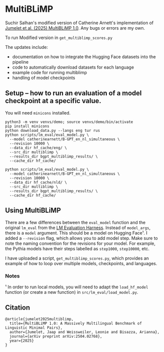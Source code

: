 # MultiBLiMP

Suchir Salhan's modified version of Catherine Arnett's implementation of [Jumelet et al. (2025) MultiBLiMP 1.0](https://arxiv.org/abs/2504.02768). Any bugs or errors are my own. 

To run 
Modified version in `get_multiblimp_scores.py` 

The updates include:
* documentation on how to integrate the Hugging Face datasets into the pipeline
* code to automatically download datasets for each language
* example code for running multiblimp
* handling of model checkpoints

## Setup – how to run an evaluation of a model checkpoint at a specific value.

You will need `minicons` installed. 

```
python3 -m venv venvs/demo; source venvs/demo/bin/activate
pip install minicons
python download_data.py --langs eng tur rus
python scripts/lm_eval/eval_model.py \
  --model catherinearnett/B-GPT_en_nl_simultaneous \
  --revision 10000 \
  --data_dir hf_cache/eng/ \
  --src_dir multiblimp \
  --results_dir bgpt_multiblimp_results/ \
  --cache_dir hf_cache/

python scripts/lm_eval/eval_model.py \
  --model catherinearnett/B-GPT_en_nl_simultaneous \
  --revision 10000 \
  --data_dir hf_cache/nld/ \
  --src_dir multiblimp \
  --results_dir bgpt_multiblimp_results/ \
  --cache_dir hf_cache/
```

## Using MultiBLiMP

There are a few differences between the `eval_model` function and the original `lm_eval` from the [LM Evaluation Harness](https://github.com/EleutherAI/lm-evaluation-harness). Instead of `model_args`, there is a `model` argument. This should be a model on Hugging Face¹. I added a `--revision` flag, which allows you to add model step. Make sure to note the naming convention for the revisions for your model. For example, the Pythia models have their steps labelled as `step1000`, `step10000`, etc.

I have uploaded a script, `get_multiblimp_scores.py`, which provides an example of how to loop over multiple models, checkpoints, and languages. 

### Notes

¹ In order to run local models, you will need to adapt the `load_hf_model` function (or create a new function) in `src/lm_eval/load_model.py`.

## Citation

```
@article{jumelet2025multiblimp,
  title={MultiBLiMP 1.0: A Massively Multilingual Benchmark of Linguistic Minimal Pairs},
  author={Jumelet, Jaap and Weissweiler, Leonie and Bisazza, Arianna},
  journal={arXiv preprint arXiv:2504.02768},
  year={2025}
}
```
